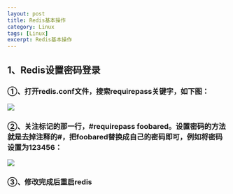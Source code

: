 ```yaml
---
layout: post
title: Redis基本操作
category: Linux
tags: [Linux]
excerpt: Redis基本操作
---
```

## 1、Redis设置密码登录 ##

### ①、打开redis.conf文件，搜索requirepass关键字，如下图： ###

![](http://www.nangongyibin.com/assets/images/redis3.png)
	
### ②、关注标记的那一行，#requirepass foobared。设置密码的方法就是去掉注释的#，把foobared替换成自己的密码即可，例如将密码设置为123456： ###

![](http://www.nangongyibin.com/assets/images/redis4.png)

### ③、修改完成后重启redis ###
	
